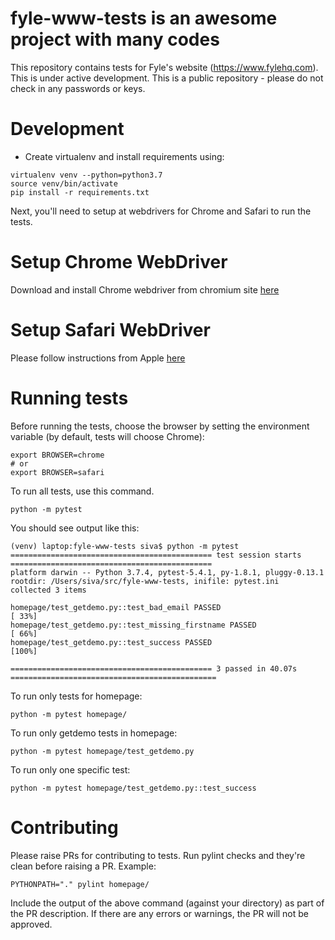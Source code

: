 # fyle-www-tests is an awesome project with many codes

This repository contains tests for Fyle's website (https://www.fylehq.com). This is under active development.
This is a public repository - please do not check in any passwords or keys.

# Development

* Create virtualenv and install requirements using:

```
virtualenv venv --python=python3.7
source venv/bin/activate
pip install -r requirements.txt
```

Next, you'll need to setup at webdrivers for Chrome and Safari to run the tests.

# Setup Chrome WebDriver

Download and install Chrome webdriver from chromium site [here](https://chromedriver.chromium.org/downloads)

# Setup Safari WebDriver

Please follow instructions from Apple [here](https://developer.apple.com/documentation/webkit/testing_with_webdriver_in_safari)

# Running tests

Before running the tests, choose the browser by setting the environment variable (by default, tests will choose Chrome):

```
export BROWSER=chrome
# or
export BROWSER=safari
```

To run all tests, use this command.

```
python -m pytest
```

You should see output like this:

```
(venv) laptop:fyle-www-tests siva$ python -m pytest
============================================= test session starts =============================================
platform darwin -- Python 3.7.4, pytest-5.4.1, py-1.8.1, pluggy-0.13.1
rootdir: /Users/siva/src/fyle-www-tests, inifile: pytest.ini
collected 3 items                                                                                             

homepage/test_getdemo.py::test_bad_email PASSED                                                         [ 33%]
homepage/test_getdemo.py::test_missing_firstname PASSED                                                 [ 66%]
homepage/test_getdemo.py::test_success PASSED                                                           [100%]

============================================= 3 passed in 40.07s ==============================================
```


To run only tests for homepage:

```
python -m pytest homepage/
```

To run only getdemo tests in homepage:

```
python -m pytest homepage/test_getdemo.py
```

To run only one specific test:

```    
python -m pytest homepage/test_getdemo.py::test_success
```

# Contributing

Please raise PRs for contributing to tests. Run pylint checks and they're clean before raising a PR. Example:

```
PYTHONPATH="." pylint homepage/
```

Include the output of the above command (against your directory) as part of the PR description. If there are any errors or warnings, the PR will not be approved.
